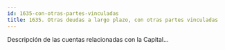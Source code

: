 ```yaml
---
id: 1635-con-otras-partes-vinculadas
title: 1635. Otras deudas a largo plazo, con otras partes vinculadas
---
```

Descripción de las cuentas relacionadas con la Capital...
